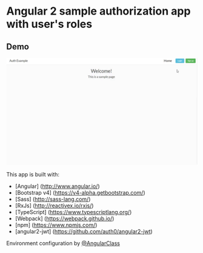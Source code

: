 # Angular 2 sample authorization app with user's roles

## Demo

![Demo 1][1]

This app is built with:
* [Angular] (http://www.angular.io/)
* [Bootstrap v4] (https://v4-alpha.getbootstrap.com/)
* [Sass] (http://sass-lang.com/)
* [RxJs] (http://reactivex.io/rxjs/)
* [TypeScript] (https://www.typescriptlang.org/)
* [Webpack] (https://webpack.github.io/)
* [npm] (https://www.npmjs.com/)
* [angular2-jwt] (https://github.com/auth0/angular2-jwt)

Environment configuration by [@AngularClass](https://github.com/AngularClass/angular2-webpack-starter)

[1]: ./demo/demo.gif